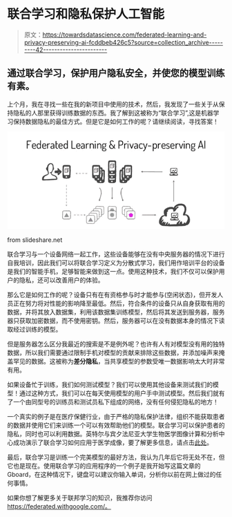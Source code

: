 # 联合学习和隐私保护人工智能

> 原文：<https://towardsdatascience.com/federated-learning-and-privacy-preserving-ai-fcddbeb426c5?source=collection_archive---------42----------------------->

## 通过联合学习，保护用户隐私安全，并使您的模型训练有素。

上个月，我在寻找一些在我的新项目中使用的技术，然后，我发现了一些关于从保持隐私的人那里获得训练数据的东西。我了解到这被称为“联合学习”,这是机器学习保持数据隐私的最佳方式。但是它是如何工作的呢？请继续阅读，寻找答案！

![](img/4b03b2def0f6f5e653730f41a9e14c5e.png)

from slideshare.net

联合学习与一个设备网络一起工作，这些设备能够在没有中央服务器的情况下进行自我培训，因此我们可以将联合学习定义为分散式学习，我们用作培训平台的设备是我们的智能手机，足够智能来做到这一点。使用这种技术，我们不仅可以保护用户的隐私，还可以改善用户的体验。

那么它是如何工作的呢？设备只有在有资格参与时才能参与(空闲状态)，但开发人员正在努力将对性能的影响降至最低。然后，符合条件的设备只从自身获取有用的数据，并将其放入数据集，利用该数据集训练模型，然后将其发送到服务器，服务器只获取加密数据，而不使用密钥。然后，服务器可以在没有数据本身的情况下读取经过训练的模型。

但是服务器怎么区分我最近的搜索是不是例外呢？也许有人有对模型没有用的独特数据，所以我们需要通过限制手机对模型的贡献来排除这些数据，并添加噪声来掩盖罕见的数据。这被称为**差分隐私**，当共享模型的参数受唯一数据影响太大时非常有用。

如果设备忙于训练，我们如何测试模型？我们可以使用其他设备来测试我们的模型！通过这种方式，我们可以在每天使用模型的用户手中测试模型。然后我们就有了一个由同型号的训练员和测试员私下组成的网络，没有任何侵犯隐私的地方！

一个真实的例子是在医疗保健行业，由于严格的隐私保护法律，组织不能获取患者的数据并使用它们来训练一个可以有效帮助他们的模型。联合学习可以保护患者的隐私，同时也可以利用数据。英特尔与宾夕法尼亚大学生物医学图像计算和分析中心成功演示了联合学习如何应用于医学成像，要了解更多信息，请点击[此处](https://www.intel.ai/federated-learning-for-medical-imaging/)。

最后，联合学习是训练一个完美模型的最好方法，我认为几年后它将无处不在，但它也是现在。使用联合学习的应用程序的一个例子是我开始写这篇文章的 Gboard，在这种情况下，键盘可以建议你输入单词，分析你以前在网上做过的任何事情。

如果你想了解更多关于联邦学习的知识，我推荐你访问 https://federated.withgoogle.com/。